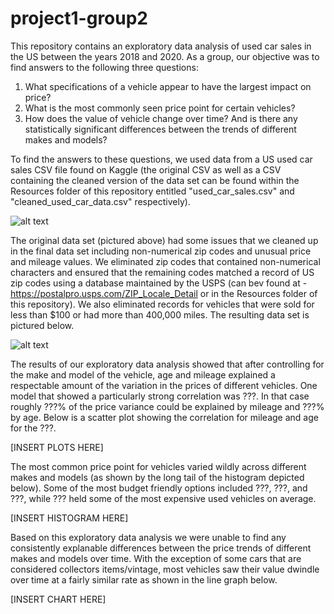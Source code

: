 # project1-group2

This repository contains an exploratory data analysis of used car sales in the US between the years 2018 and 2020. As a group, our objective was to find answers to the following three questions:

1. What specifications of a vehicle appear to have the largest impact on price?
2. What is the most commonly seen price point for certain vehicles?
3. How does the value of vehicle change over time? And is there any statistically significant differences between the trends of different makes and models?

To find the answers to these questions, we used data from a US used car sales CSV file found on Kaggle (the original CSV as well as a CSV containing the cleaned version of the data set can be found within the Resources folder of this repository entitled "used_car_sales.csv" and "cleaned_used_car_data.csv" respectively).

![alt text](https://github.com/DanielPapp3/project1-group2/blob/main/Images/Original%20Dataset.PNG)

The original data set (pictured above) had some issues that we cleaned up in the final data set including non-numerical zip codes and unusual price and mileage values. We eliminated zip codes that contained non-numerical characters and ensured that the remaining codes matched a record of US zip codes using a database maintained by the USPS (can bev found at - https://postalpro.usps.com/ZIP_Locale_Detail or in the Resources folder of this repository). We also eliminated records for vehicles that were sold for less than $100 or had more than 400,000 miles. The resulting data set is pictured below.

![alt text](https://github.com/DanielPapp3/project1-group2/blob/main/Images/Cleaned%20Dataset.PNG)

The results of our exploratory data analysis showed that after controlling for the make and model of the vehicle, age and mileage explained a respectable amount of the variation in the prices of different vehicles. One model that showed a particularly strong correlation was ???. In that case roughly ???% of the price variance could be explained by mileage and ???% by age. Below is a scatter plot showing the correlation for mileage and age for the ???.

[INSERT PLOTS HERE]

The most common price point for vehicles varied wildly across different makes and models (as shown by the long tail of the histogram depicted below). Some of the most budget friendly options included ???, ???, and ???, while ??? held some of the most expensive used vehicles on average.

[INSERT HISTOGRAM HERE]

Based on this exploratory data analysis we were unable to find any consistently explanable differences between the price trends of different makes and models over time. With the exception of some cars that are considered collectors items/vintage, most vehicles saw their value dwindle over time at a fairly similar rate as shown in the line graph below.

[INSERT CHART HERE]
